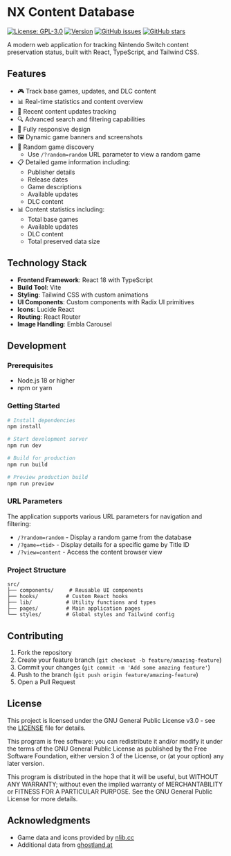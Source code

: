 # NX Content Database

[![License: GPL-3.0](https://img.shields.io/badge/License-GPL%203.0-blue.svg)](https://www.gnu.org/licenses/gpl-3.0)
[![Version](https://img.shields.io/badge/Version-4.1.6-blue)](https://github.com/ghost-land/NX-Content/releases)
[![GitHub issues](https://img.shields.io/github/issues/ghost-land/NX-Content)](https://github.com/ghost-land/NX-Content/issues)
[![GitHub stars](https://img.shields.io/github/stars/ghost-land/NX-Content)](https://github.com/ghost-land/NX-Content/stargazers)

A modern web application for tracking Nintendo Switch content preservation status, built with React, TypeScript, and Tailwind CSS.

## Features

- 🎮 Track base games, updates, and DLC content
- 📊 Real-time statistics and content overview
- 🔄 Recent content updates tracking
- 🔍 Advanced search and filtering capabilities
- 📱 Fully responsive design
- 🖼️ Dynamic game banners and screenshots
- 🎲 Random game discovery
   - Use `/?random=random` URL parameter to view a random game
- 📋 Detailed game information including:
  - Publisher details
  - Release dates
  - Game descriptions
  - Available updates
  - DLC content
- 📊 Content statistics including:
  - Total base games
  - Available updates
  - DLC content
  - Total preserved data size

## Technology Stack

- **Frontend Framework**: React 18 with TypeScript
- **Build Tool**: Vite
- **Styling**: Tailwind CSS with custom animations
- **UI Components**: Custom components with Radix UI primitives
- **Icons**: Lucide React
- **Routing**: React Router
- **Image Handling**: Embla Carousel

## Development

### Prerequisites

- Node.js 18 or higher
- npm or yarn

### Getting Started

```bash
# Install dependencies
npm install

# Start development server
npm run dev

# Build for production
npm run build

# Preview production build
npm run preview
```

### URL Parameters

The application supports various URL parameters for navigation and filtering:

- `/?random=random` - Display a random game from the database
- `/?game=<tid>` - Display details for a specific game by Title ID
- `/?view=content` - Access the content browser view

### Project Structure

```
src/
├── components/     # Reusable UI components
├── hooks/         # Custom React hooks
├── lib/           # Utility functions and types
├── pages/         # Main application pages
└── styles/        # Global styles and Tailwind config
```

## Contributing

1. Fork the repository
2. Create your feature branch (`git checkout -b feature/amazing-feature`)
3. Commit your changes (`git commit -m 'Add some amazing feature'`)
4. Push to the branch (`git push origin feature/amazing-feature`)
5. Open a Pull Request

## License

This project is licensed under the GNU General Public License v3.0 - see the [LICENSE](LICENSE) file for details.

This program is free software: you can redistribute it and/or modify it under the terms of the GNU General Public License as published by the Free Software Foundation, either version 3 of the License, or (at your option) any later version.

This program is distributed in the hope that it will be useful, but WITHOUT ANY WARRANTY; without even the implied warranty of MERCHANTABILITY or FITNESS FOR A PARTICULAR PURPOSE. See the GNU General Public License for more details.

## Acknowledgments

- Game data and icons provided by [nlib.cc](https://nlib.cc)
- Additional data from [ghostland.at](https://ghostland.at)
